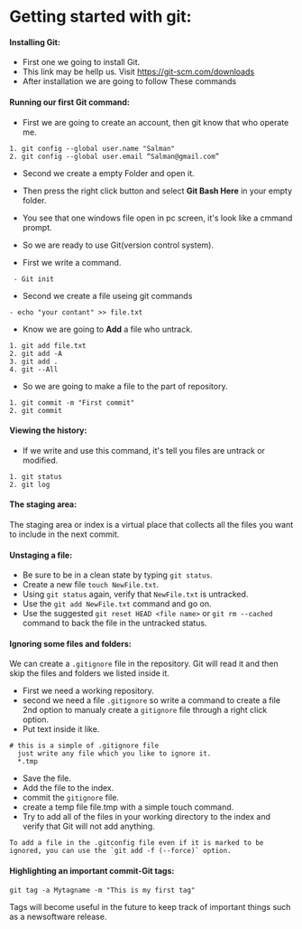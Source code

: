 ﻿# Getting started with git:
#### Installing Git:

+ First one we going to install Git.
+ This link may be hellp us. Visit https://git-scm.com/downloads
+ After installation we are going to follow These commands

#### Running our first Git command:

+ First we are going to create an account, then git know that who operate me.
```
1. git config --global user.name "Salman"
2. git config --global user.email “Salman@gmail.com”
```
+ Second we create a empty Folder and open it.
+ Then press the right click button and select **Git Bash Here** in your empty folder.
+ You see that one windows file open in pc screen, it's look like a cmmand prompt.
+ So we are ready to use Git(version control system).

+ First we write a command.
```
 - Git init 
```
+ Second we create a file useing git commands 
```
- echo "your contant" >> file.txt
```
+ Know we are going to **Add** a file who untrack.
```
1. git add file.txt
2. git add -A
3. git add .
4. git --All
```
+ So we are going to make a file to the part of repository.
```
1. git commit -m "First commit"
2. git commit
```
#### Viewing the history:
 
+ If we write and use this command, it's tell you files are untrack or   modified.
```
1. git status
2. git log 
```
#### The staging area:

 The staging area or index is a virtual place that collects all the 
 files you want to include in the next commit.

#### Unstaging a file:

+ Be sure to be in a clean state by typing `git status`.
+ Create a new file `touch NewFile.txt`.
+ Using `git status` again, verify that `NewFile.txt` is untracked.
+ Use the `git add NewFile.txt` command and go on.
+ Use the suggested `git reset HEAD <file name>` or `git rm --cached`    command to back the file in the untracked status.

#### Ignoring some files and folders:

  We can create a `.gitignore` file in the repository. Git will read it and then skip the files and folders we listed inside it.

+ First we need a working repository.
+ second we need a file `.gitignore` so write a command to create a   file 2nd option to manualy create a `gitignore` file through a right   click option.
+ Put text inside it like.
```
# this is a simple of .gitignore file
  just write any file which you like to ignore it.
  *.tmp
```  
+ Save the file.
+ Add the file to the index.
+ commit the `gitignore` file.
+ create a temp file file.tmp with a simple touch command.
+ Try to add all of the files in your working directory to the index     and verify that Git will not add anything.
```
To add a file in the .gitconfig file even if it is marked to be
ignored, you can use the `git add -f (--force)` option.
```
#### Highlighting an important commit-Git tags:
```
git tag -a Mytagname -m "This is my first tag"
```
  Tags will become useful in the future to keep track of important       things such as a newsoftware release.




